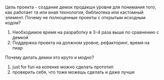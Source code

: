 Цель проекта - создание демок продакшн уровня для понимания того, как работает та или иная технология, библиотека или кастомный элемент.
Почему не полноценные проекты с открытым исходным кодом?

1) Необходимое время на разработку в 3-4 раза выше по сравнению с демкой
2) Поддержка проекта на должном уровне, рефакторинг, время на пиар

Почему делать демки это круто и модно?

1) just for fun на коленке можно сделать прототип
2) проверить себя, что тоже можешь сделать и даже лучше